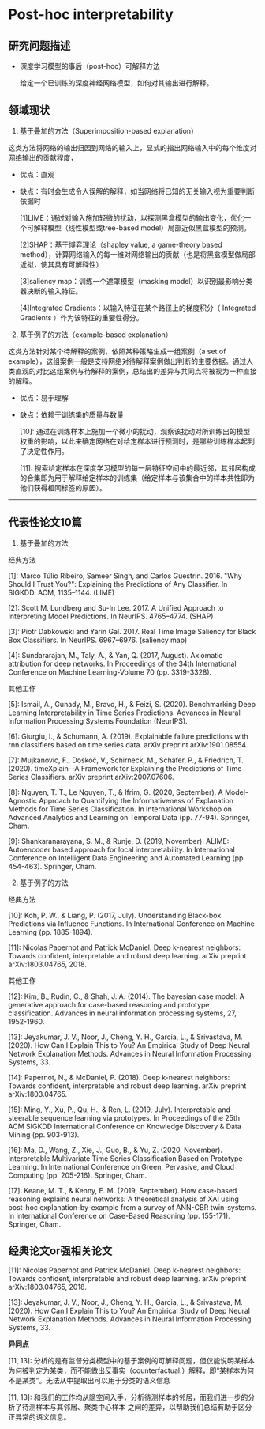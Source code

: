# Post-hoc interpretability

## 研究问题描述

+ 深度学习模型的事后（post-hoc）可解释方法

  给定一个已训练的深度神经网络模型，如何对其输出进行解释。


## 领域现状

1. 基于叠加的方法（Superimposition-based explanation）

  这类方法将网络的输出归因到网络的输入上，显式的指出网络输入中的每个维度对网络输出的贡献程度，

- 优点：直观

- 缺点：有时会生成令人误解的解释，如当网络将已知的无关输入视为重要判断依据时


  \[1\]LIME：通过对输入施加轻微的扰动，以探测黑盒模型的输出变化，优化一个可解释模型（线性模型或tree-based model）局部近似黑盒模型的预测。

  \[2\]SHAP：基于博弈理论（shapley value, a game-theory based method），计算网络输入的每一维对网络输出的贡献（也是将黑盒模型做局部近拟，使其具有可解释性）

  \[3\]saliency map：训练一个遮罩模型（masking model）以识别最影响分类器决断的输入特征。

  \[4\]Integrated Gradients：以输入特征在某个路径上的梯度积分（ Integrated Gradients ）作为该特征的重要性得分。


2. 基于例子的方法（example-based explanation）

  这类方法针对某个待解释的案例，依照某种策略生成一组案例（a set of example），这组案例一般是支持网络对待解释案例做出判断的主要依据。通过人类直观的对比这组案例与待解释的案例，总结出的差异与共同点将被视为一种直接的解释。

- 优点：易于理解

- 缺点：依赖于训练集的质量与数量

  \[10\]: 通过在训练样本上施加一个微小的扰动，观察该扰动对所训练出的模型权重的影响，以此来确定网络在对给定样本进行预测时，是哪些训练样本起到了决定性作用。

  \[11\]: 搜索给定样本在深度学习模型的每一层特征空间中的最近邻，其邻居构成的合集即为用于解释给定样本的训练集（给定样本与该集合中的样本共性即为他们获得相同标签的原因）。

-------

## 代表性论文10篇

1. 基于叠加的方法

  经典方法

  \[1\]: Marco Túlio Ribeiro, Sameer Singh, and Carlos Guestrin. 2016. "Why Should I Trust You?": Explaining the Predictions of Any Classifier. In SIGKDD. ACM, 1135–1144. (LIME)

  \[2\]: Scott M. Lundberg and Su-In Lee. 2017. A Unified Approach to Interpreting Model Predictions. In NeurIPS. 4765–4774. (SHAP)

  \[3\]: Piotr Dabkowski and Yarin Gal. 2017. Real Time Image Saliency for Black Box Classifiers. In NeurIPS. 6967–6976. (saliency map)

  \[4\]: Sundararajan, M., Taly, A., & Yan, Q. (2017, August). Axiomatic attribution for deep networks. In Proceedings of the 34th International Conference on Machine Learning-Volume 70 (pp. 3319-3328).

  其他工作

  \[5\]: Ismail, A., Gunady, M., Bravo, H., & Feizi, S. (2020). Benchmarking Deep Learning Interpretability in Time Series Predictions. Advances in Neural Information Processing Systems Foundation (NeurIPS).

  \[6\]: Giurgiu, I., & Schumann, A. (2019). Explainable failure predictions with rnn classifiers based on time series data. arXiv preprint arXiv:1901.08554.

  \[7\]: Mujkanovic, F., Doskoč, V., Schirneck, M., Schäfer, P., & Friedrich, T. (2020). timeXplain--A Framework for Explaining the Predictions of Time Series Classifiers. arXiv preprint arXiv:2007.07606.

  \[8\]: Nguyen, T. T., Le Nguyen, T., & Ifrim, G. (2020, September). A Model-Agnostic Approach to Quantifying the Informativeness of Explanation Methods for Time Series Classification. In International Workshop on Advanced Analytics and Learning on Temporal Data (pp. 77-94). Springer, Cham.

  \[9\]: Shankaranarayana, S. M., & Runje, D. (2019, November). ALIME: Autoencoder based approach for local interpretability. In International Conference on Intelligent Data Engineering and Automated Learning (pp. 454-463). Springer, Cham.

2. 基于例子的方法

  经典方法

  \[10\]: Koh, P. W., & Liang, P. (2017, July). Understanding Black-box Predictions via Influence Functions. In International Conference on Machine Learning (pp. 1885-1894).

  \[11\]: Nicolas Papernot and Patrick McDaniel. Deep k-nearest neighbors: Towards confident, interpretable and robust deep learning. arXiv preprint arXiv:1803.04765, 2018.

  其他工作

  \[12\]: Kim, B., Rudin, C., & Shah, J. A. (2014). The bayesian case model: A generative approach for case-based reasoning and prototype classification. Advances in neural information processing systems, 27, 1952-1960.

  \[13\]: Jeyakumar, J. V., Noor, J., Cheng, Y. H., Garcia, L., & Srivastava, M. (2020). How Can I Explain This to You? An Empirical Study of Deep Neural Network Explanation Methods. Advances in Neural Information Processing Systems, 33.

  \[14\]: Papernot, N., & McDaniel, P. (2018). Deep k-nearest neighbors: Towards confident, interpretable and robust deep learning. arXiv preprint arXiv:1803.04765.

  \[15\]: Ming, Y., Xu, P., Qu, H., & Ren, L. (2019, July). Interpretable and steerable sequence learning via prototypes. In Proceedings of the 25th ACM SIGKDD International Conference on Knowledge Discovery & Data Mining (pp. 903-913).

  \[16\]: Ma, D., Wang, Z., Xie, J., Guo, B., & Yu, Z. (2020, November). Interpretable Multivariate Time Series Classification Based on Prototype Learning. In International Conference on Green, Pervasive, and Cloud Computing (pp. 205-216). Springer, Cham.

  \[17\]: Keane, M. T., & Kenny, E. M. (2019, September). How case-based reasoning explains neural networks: A theoretical analysis of XAI using post-hoc explanation-by-example from a survey of ANN-CBR twin-systems. In International Conference on Case-Based Reasoning (pp. 155-171). Springer, Cham.

## 经典论文or强相关论文

  \[11\]: Nicolas Papernot and Patrick McDaniel. Deep k-nearest neighbors: Towards confident, interpretable and robust deep learning. arXiv preprint arXiv:1803.04765, 2018.

  \[13\]: Jeyakumar, J. V., Noor, J., Cheng, Y. H., Garcia, L., & Srivastava, M. (2020). How Can I Explain This to You? An Empirical Study of Deep Neural Network Explanation Methods. Advances in Neural Information Processing Systems, 33.

  **异同点**

  \[11, 13\]: 分析的是有监督分类模型中的基于案例的可解释问题，但仅能说明某样本为何被判定为某类，而不能做出反事实（counterfactual:）解释，即“某样本为何不是某类”。无法从中提取出可以用于分类的语义信息

  \[11, 13\]: 和我们的工作均从隐空间入手，分析待测样本的邻居，而我们进一步的分析了待测样本与其邻居、聚类中心样本 之间的差异，以帮助我们总结有助于区分正异常的语义信息。
